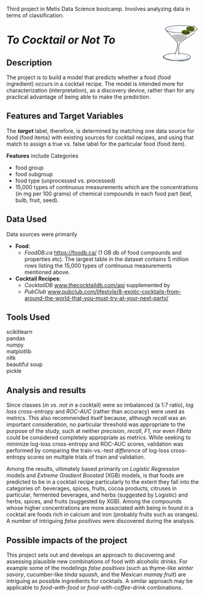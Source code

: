 Third project in Metis Data Science bootcamp. Involves analyzing data in terms of classification.

<img alt="martini" src="martini.png" height="100" width="100" align="right">

# _To Cocktail or Not To_

## Description

The project is to build a model that predicts whether a food (food ingredient) occurs in a cocktail recipe. The model is intended more for characterization (interpretation), as a discovery device, rather than for any practical advantage of being able to make the prediction.




## Features and Target Variables
The **_target_** label, therefore, is determined by matching one data source for food (food items) with existing sources for cocktail recipes, and using that match to assign a true vs. false label for the particular food (food item).

**Features** include
Categories
* food group
* food subgroup
* food type (unprocessed vs. processed)
* 15,000 types of continuous measurements which are the concentrations (in mg per 100 grams) of chemical compounds in each food part (leaf, bulb, fruit, seed).


## Data Used
Data sources were primarily   
* **Food**:
  - _FoodDB.ca_ https://foodb.ca/ (1 GB db of food compounds and properties etc). The largest table in the dataset contains 5 million rows listing the 15,000 types of continuous measurements mentioned above.
* **Cocktail Recipes**:
  - _CocktailDB_ www.thecocktaildb.com/api
  supplemented by
  -  _PubClub_ www.pubclub.com/lifestyle/8-exotic-cocktails-from-around-the-world-that-you-must-try-at-your-next-party/

## Tools Used
scikitlearn  
pandas  
numpy  
matplotlib  
nltk  
beautiful soup  
pickle

## Analysis and results
Since classes (_in_ vs. _not in_ a cocktail) were so imbalanced (a 1:7 ratio), _log loss cross-entropy_ and _ROC-AUC_ (rather than accuracy) were used as metrics. This also recommended itself because, although _recall_ was an important consideration, no particular threshold was appropriate to the purpose of the study, such at neither _precision_, _recall_, _F1_, nor even _FBeta_ could be considered completely appropriate as metrics. While seeking to minimize log-loss cross-entropy and ROC-AUC scores, validation was performed by comparing the train-vs.-test _difference_ of log-loss cross-entropy scores on multiple trials of train and validation.

Among the results, ultimately based primarily on _Logistic Regression_ models and _Extreme Gradient Boosted_ (XGB) models, is that foods are predicted to be in a cocktail recipe particularly to the extent they fall into the categories of: beverages, spices, fruits, cocoa products, citruses in particular, fermented beverages, and herbs (suggested by Logistic) and herbs, spices, and fruits (suggested by XGB). Among the compounds whose higher concentrations are more associated with being in found in a cocktail are foods rich in calcium and iron (probably fruits such as oranges). A number of intriguing _false positives_ were discovered during the analysis.

## Possible impacts of the project
This project sets out and develops an approach to discovering and assessing plausible new combinations of food with alcoholic drinks. For example some of the modelings  _false positives_ (such as thyme-like _winter savory_, cucumber-like _tinda squash_, and the Mexican _mamay fruit_) are intriguing as possible ingredients for cocktails. A similar approach may be applicable to _food-with-food_ or _food-with-coffee-drink_ combinations.
